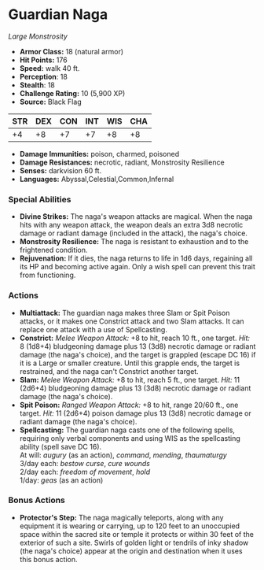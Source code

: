 # Guardian Naga

*Large* *Monstrosity*

- **Armor Class:** 18 (natural armor)
- **Hit Points:** 176 
- **Speed:** walk 40 ft.
- **Perception**: 18
- **Stealth**: 18
- **Challenge Rating:** 10 (5,900 XP)
- **Source:** Black Flag

| STR | DEX | CON | INT | WIS | CHA |
| --- | --- | --- | --- | --- | --- |
| +4 | +8 | +7 | +7 | +8 | +8 |

- **Damage Immunities:** poison, charmed, poisoned
- **Damage Resistances:** necrotic, radiant, Monstrosity Resilience
- **Senses:** darkvision 60 ft.
- **Languages:** Abyssal,Celestial,Common,Infernal

### Special Abilities

- **Divine Strikes:** The naga's weapon attacks are magical. When the naga hits with any weapon attack, the weapon deals an extra 3d8 necrotic damage or radiant damage (included in the attack), the naga's choice.
- **Monstrosity Resilience:** The naga is resistant to exhaustion and to the frightened condition.
- **Rejuvenation:** If it dies, the naga returns to life in 1d6 days, regaining all its HP and becoming active again. Only a wish spell can prevent this trait from functioning.

### Actions

- **Multiattack:** The guardian naga makes three Slam or Spit Poison attacks, or it makes one Constrict attack and two Slam attacks. It can replace one attack with a use of Spellcasting.
- **Constrict:** _Melee Weapon Attack:_ +8 to hit, reach 10 ft., one target. _Hit:_ 8 (1d8+4) bludgeoning damage plus 13 (3d8) necrotic damage or radiant damage (the naga's choice), and the target is grappled (escape DC 16) if it is a Large or smaller creature. Until this grapple ends, the target is restrained, and the naga can't Constrict another target.
- **Slam:** _Melee Weapon Attack:_ +8 to hit, reach 5 ft., one target. _Hit:_ 11 (2d6+4) bludgeoning damage plus 13 (3d8) necrotic damage or radiant damage (the naga's choice).
- **Spit Poison:** _Ranged Weapon Attack:_ +8 to hit, range 20/60 ft., one target. _Hit:_ 11 (2d6+4) poison damage plus 13 (3d8) necrotic damage or radiant damage (the naga's choice).
- **Spellcasting:** The guardian naga casts one of the following spells, requiring only verbal components and using WIS as the spellcasting ability (spell save DC 16).<br>At will: _augury_ (as an action), _command_, _mending_, _thaumaturgy_<br>3/day each: _bestow curse_, _cure wounds_<br>2/day each: _freedom of movement_, _hold_<br>1/day: _geas_ (as an action)

### Bonus Actions

- **Protector's Step:** The naga magically teleports, along with any equipment it is wearing or carrying, up to 120 feet to an unoccupied space within the sacred site or temple it protects or within 30 feet of the exterior of such a site. Swirls of golden light or tendrils of inky shadow (the naga's choice) appear at the origin and destination when it uses this bonus action.
